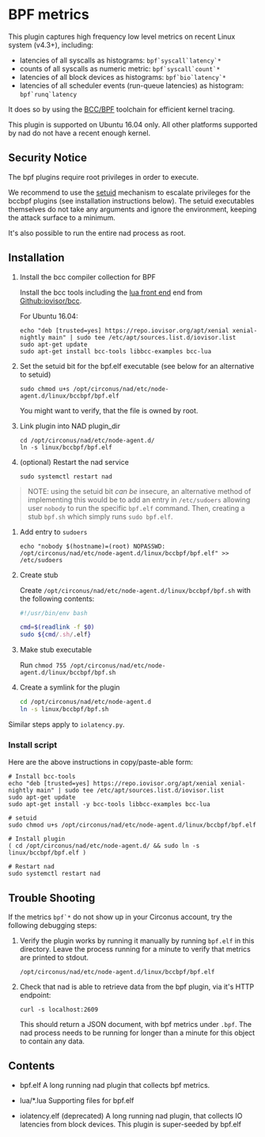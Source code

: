 # BPF metrics

This plugin captures high frequency low level metrics on recent Linux system (v4.3+), including:

- latencies of all syscalls as histograms: ``bpf`syscall`latency`*``
- counts of all syscalls as numeric metric: ``bpf`syscall`count`*``
- latencies of all block devices as histograms: ``bpf`bio`latency`*``
- latencies of all scheduler events (run-queue latencies) as histogram: ``bpf`runq`latency``

It does so by using the [BCC/BPF](https://github.com/iovisor/bcc) toolchain for efficient kernel tracing.

This plugin is supported on Ubuntu 16.04 only. All other platforms supported by nad do not have a
recent enough kernel.

## Security Notice

The bpf plugins require root privileges in order to execute.

We recommend to use the [setuid](https://en.wikipedia.org/wiki/Setuid) mechanism to escalate
privileges for the bccbpf plugins (see installation instructions below). The setuid executables
themselves do not take any arguments and ignore the environment, keeping the attack surface to a
minimum.

It's also possible to run the entire nad process as root.

## Installation


1. Install the bcc compiler collection for BPF


   Install the bcc tools including the [lua front end](https://github.com/iovisor/bcc/tree/master/src/lua) end from [Github:iovisor/bcc](https://github.com/iovisor/bcc).

   For Ubuntu 16.04:
   ```
   echo "deb [trusted=yes] https://repo.iovisor.org/apt/xenial xenial-nightly main" | sudo tee /etc/apt/sources.list.d/iovisor.list
   sudo apt-get update
   sudo apt-get install bcc-tools libbcc-examples bcc-lua
   ```

1. Set the setuid bit for the bpf.elf executable (see below for an alternative to setuid)
   ```
   sudo chmod u+s /opt/circonus/nad/etc/node-agent.d/linux/bccbpf/bpf.elf
   ```
   You might want to verify, that the file is owned by root.

1. Link plugin into NAD plugin_dir
   ```
   cd /opt/circonus/nad/etc/node-agent.d/
   ln -s linux/bccbpf/bpf.elf
   ```

1. (optional) Restart the nad service
   ```
   sudo systemctl restart nad
   ```

> NOTE: using the setuid bit _can be_ insecure, an alternative method of implementing this would be to add an entry in `/etc/sudoers` allowing user `nobody` to run the specific `bpf.elf` command. Then, creating a stub `bpf.sh` which simply runs `sudo bpf.elf`.

1. Add entry to `sudoers`

    `echo "nobody $(hostname)=(root) NOPASSWD: /opt/circonus/nad/etc/node-agent.d/linux/bccbpf/bpf.elf" >> /etc/sudoers`

2. Create stub

    Create `/opt/circonus/nad/etc/node-agent.d/linux/bccbpf/bpf.sh` with the following contents:

    ```sh
    #!/usr/bin/env bash

    cmd=$(readlink -f $0)
    sudo ${cmd/.sh/.elf}
    ```

3. Make stub executable

    Run `chmod 755 /opt/circonus/nad/etc/node-agent.d/linux/bccbpf/bpf.sh`

4. Create a symlink for the plugin

    ```sh
    cd /opt/circonus/nad/etc/node-agent.d
    ln -s linux/bccbpf/bpf.sh
    ```


Similar steps apply to `iolatency.py`.

### Install script

Here are the above instructions in copy/paste-able form:

```
# Install bcc-tools
echo "deb [trusted=yes] https://repo.iovisor.org/apt/xenial xenial-nightly main" | sudo tee /etc/apt/sources.list.d/iovisor.list
sudo apt-get update
sudo apt-get install -y bcc-tools libbcc-examples bcc-lua

# setuid
sudo chmod u+s /opt/circonus/nad/etc/node-agent.d/linux/bccbpf/bpf.elf

# Install plugin
( cd /opt/circonus/nad/etc/node-agent.d/ && sudo ln -s linux/bccbpf/bpf.elf )

# Restart nad
sudo systemctl restart nad
```

## Trouble Shooting

If the metrics ``bpf`*`` do not show up in your Circonus account, try the following debugging steps:

1. Verify the plugin works by running it manually by running `bpf.elf` in this directory.
   Leave the process running for a minute to verify that metrics are printed to stdout.

   ```
   /opt/circonus/nad/etc/node-agent.d/linux/bccbpf/bpf.elf
   ```

1. Check that nad is able to retrieve data from the bpf plugin, via it's HTTP endpoint:
   ```
   curl -s localhost:2609
   ```
   This should return a JSON document, with bpf metrics under `.bpf`. The nad process needs to be
   running for longer than a minute for this object to contain any data.

## Contents

* bpf.elf A long running nad plugin that collects bpf metrics.

* lua/*.lua Supporting files for bpf.elf

* iolatency.elf (deprecated) A long running nad plugin, that collects IO latencies from block devices.
  This plugin is super-seeded by bpf.elf
